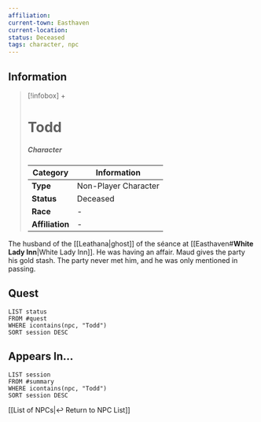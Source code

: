 ```yaml
---
affiliation:
current-town: Easthaven
current-location: 
status: Deceased
tags: character, npc
---
```


## Information
> [!infobox] +
> # Todd
> ##### Character
> | Category | Information |
> | ---- | ---- |
> | **Type** | Non-Player Character |
> | **Status** | Deceased |
> | **Race** | - |
> | **Affiliation** | - |

The husband of the [[Leathana|ghost]] of the séance at [[Easthaven#**White Lady Inn**|White Lady Inn]]. He was having an affair. Maud gives the party his gold stash. The party never met him, and he was only mentioned in passing.

## Quest

```dataview
LIST status
FROM #quest 
WHERE icontains(npc, "Todd")
SORT session DESC
```

## Appears In...
```dataview
LIST session
FROM #summary
WHERE icontains(npc, "Todd")
SORT session DESC
```

[[List of NPCs|↩️ Return to NPC List]]